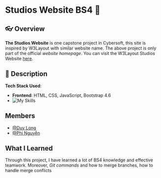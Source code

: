 # Studios Website BS4 👋
## 👓 Overview 

**The Studios Website** is one capstone project in Cybersoft, this site is inspired by W3Layout with similar website name.
The above project is only part of the official _website homepage_. You can visit the W3Layout Studios Website [here](https://wp.w3layouts.com/studious/).

## 🍿 Description
**Tech Stack Used**:
- **Frontend**: HTML, CSS, JavaScript, Bootstrap 4.6
- ![My Skills](https://skillicons.dev/icons?i=html,css,js,bootstrap)

## Members
- [@Duy Long](https://github.com/Longkovuichutnao)
- [@Phi Nguyễn](https://github.com/phinguyenhh)

## What I Learned
Through this project, I have learned a lot of BS4 knowledge and effective teamwork.
Moreover, _Git commands_ and how to merge branches, how to handle merge conflicts
